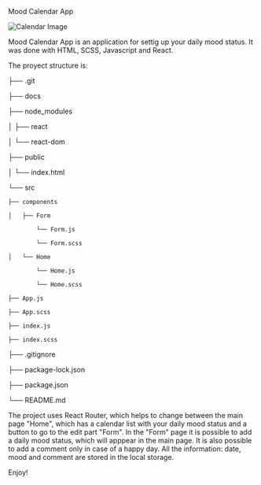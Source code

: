 Mood Calendar App

![Calendar Image](https://cdn.pixabay.com/photo/2017/06/10/06/39/calender-2389150_960_720.png)

Mood Calendar App is an application for settig up your daily mood status. It was done with HTML, SCSS, Javascript and React.

The proyect structure is:

├── .git

├── docs

├── node_modules

│   ├── react

│   └── react-dom

├── public

│   └── index.html

└── src

    ├── components
    
    │   ├── Form
    
            └── Form.js
		
            └── Form.scss
		
    │   └── Home
    
            └── Home.js
		
            └── Home.scss
		
    ├── App.js
    
    ├── App.scss
    
    ├── index.js
    
    ├── index.scss
    
├── .gitignore

├── package-lock.json

├── package.json

└── README.md
    

The project uses React Router, which helps to change between the main page "Home", which has a calendar list with your daily mood status and a button to go to the edit part "Form". In the "Form" page it is possible to add a daily mood status, which will apppear in the main page. It is also possible to add a comment only in case of a happy day. All the information: date, mood and comment are stored in the local storage.

Enjoy!
                        
                 
